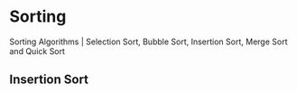 # Sorting
Sorting Algorithms | Selection Sort, Bubble Sort, Insertion Sort, Merge Sort and Quick Sort

## Insertion Sort

